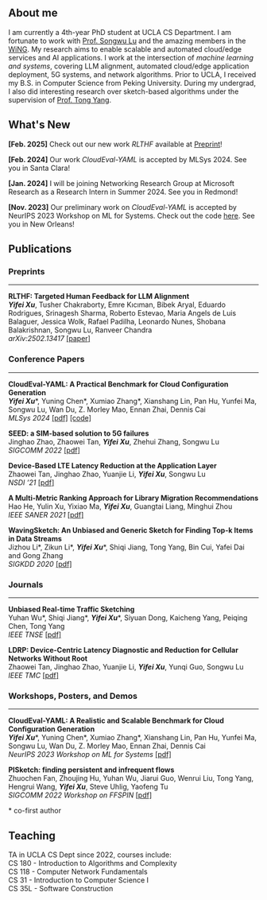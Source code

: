 ## About me


I am currently a 4th-year PhD student at UCLA CS Department. I am fortunate to work with [Prof. Songwu Lu](http://web.cs.ucla.edu/~slu/) and the amazing members in the [WiNG](http://metro.cs.ucla.edu). My research aims to enable scalable and automated cloud/edge services and AI applications. I work at the intersection of *machine learning and systems*, covering LLM alignment, automated cloud/edge application deployment, 5G systems, and network algorithms. Prior to UCLA, I received my B.S. in Computer Science from Peking University. During my undergrad, I also did interesting research over sketch-based algorithms under the supervision of [Prof. Tong Yang](http://net.pku.edu.cn/~yangtong/).


## What's New


**[Feb. 2025]** Check out our new work *RLTHF* available at [Preprint](https://arxiv.org/abs/2502.13417)!

**[Feb. 2024]** Our work *CloudEval-YAML* is accepted by MLSys 2024. See you in Santa Clara!

**[Jan. 2024]** I will be joining Networking Research Group at Microsoft Research as a Research Intern in Summer 2024. See you in Redmond!

**[Nov. 2023]** Our preliminary work on *CloudEval-YAML* is accepted by NeurIPS 2023 Workshop on ML for Systems. Check out the code [here](https://github.com/alibaba/CloudEval-YAML). See you in New Orleans!


## Publications


### Preprints
---
**RLTHF: Targeted Human Feedback for LLM Alignment** <br />
***Yifei Xu***, Tusher Chakraborty, Emre Kıcıman, Bibek Aryal, Eduardo Rodrigues, Srinagesh Sharma, Roberto Estevao, Maria Angels de Luis Balaguer, Jessica Wolk, Rafael Padilha, Leonardo Nunes, Shobana Balakrishnan, Songwu Lu, Ranveer Chandra <br />
*arXiv:2502.13417* [[paper]](https://arxiv.org/abs/2502.13417)


### Conference Papers
---
**CloudEval-YAML: A Practical Benchmark for Cloud Configuration Generation** <br />
***Yifei Xu***\*, Yuning Chen\*, Xumiao Zhang\*, Xianshang Lin, Pan Hu, Yunfei Ma, Songwu Lu, Wan Du, Z. Morley Mao, Ennan Zhai, Dennis
Cai <br />
*MLSys 2024* [[pdf]](files/cloudeval-mlsys24.pdf) [[code]](https://github.com/alibaba/CloudEval-YAML)


**SEED: a SIM-based solution to 5G failures** <br />
Jinghao Zhao, Zhaowei Tan, ***Yifei Xu***, Zhehui Zhang, Songwu Lu <br />
*SIGCOMM 2022* [[pdf]](files/seed-sigcomm22.pdf)


**Device-Based LTE Latency Reduction at the Application Layer** <br />
Zhaowei Tan, Jinghao Zhao, Yuanjie Li, ***Yifei Xu***, Songwu Lu <br />
*NSDI ’21* [[pdf]](files/lrp-nsdi21.pdf)


**A Multi-Metric Ranking Approach for Library Migration Recommendations** <br />
Hao He, Yulin Xu, Yixiao Ma, ***Yifei Xu***, Guangtai Liang, Minghui Zhou <br />
*IEEE SANER 2021* [[pdf]](files/multi-metric-saner21.pdf)


**WavingSketch: An Unbiased and Generic Sketch for Finding Top-k Items in Data Streams** <br />
Jizhou Li\*, Zikun Li\*, ***Yifei Xu***\*, Shiqi Jiang, Tong Yang, Bin Cui, Yafei Dai and Gong Zhang <br />
*SIGKDD 2020* [[pdf]](files/wavingsketch-kdd20.pdf)


### Journals
---
**Unbiased Real-time Traffic Sketching** <br />
Yuhan Wu\*, Shiqi Jiang\*, ***Yifei Xu***\*, Siyuan Dong, Kaicheng Yang, Peiqing Chen, Tong Yang <br />
*IEEE TNSE* [[pdf]](files/ucs-tnse.pdf)


**LDRP: Device-Centric Latency Diagnostic and Reduction for Cellular Networks Without Root** <br />
Zhaowei Tan, Jinghao Zhao, Yuanjie Li, ***Yifei Xu***, Yunqi Guo, Songwu Lu <br />
*IEEE TMC* [[pdf]](files/ldrp-tmc.pdf)


### Workshops, Posters, and Demos
---
**CloudEval-YAML: A Realistic and Scalable Benchmark for Cloud Configuration Generation** <br />
***Yifei Xu***\*, Yuning Chen\*, Xumiao Zhang\*, Xianshang Lin, Pan Hu, Yunfei Ma, Songwu Lu, Wan Du, Z. Morley Mao, Ennan Zhai, Dennis
Cai <br />
*NeurIPS 2023 Workshop on ML for Systems* [[pdf]](files/cloudeval-neurips23.pdf)


**PISketch: finding persistent and infrequent flows** <br />
Zhuochen Fan, Zhoujing Hu, Yuhan Wu, Jiarui Guo, Wenrui Liu, Tong Yang, Hengrui Wang, ***Yifei Xu***, Steve Uhlig, Yaofeng Tu <br />
*SIGCOMM 2022 Workshop on FFSPIN* [[pdf]](files/pisketch-sigcomm22.pdf)


\* co-first author


## Teaching


TA in UCLA CS Dept since 2022, courses include: <br />
CS 180 - Introduction to Algorithms and Complexity <br />
CS 118 - Computer Network Fundamentals <br />
CS 31 - Introduction to Computer Science I <br />
CS 35L - Software Construction
